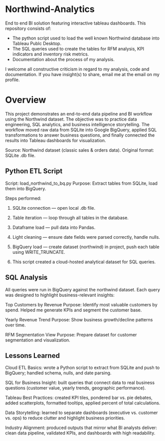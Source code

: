 # Northwind-Analytics
End to end BI solution featuring interactive tableau dashboards. This repository consists of:
- The python script used to load the well known Northwind database into Tableau Publc Desktop.
- The SQL queries used to create the tables for RFM analysis, KPI indicators and inventory risk metrics.
- Documentation about the process of my analysis.

I welcome all constructive criticism in regard to my analysis, code and documentation. If you have insight(s) to share, email me at the email on my profile. 

# Overview

This project demonstrates an end-to-end data pipeline and BI workflow using the Northwind dataset. 
The objective was to practice data engineering, SQL analytics, and business intelligence storytelling. 
The workflow moved raw data from SQLite into Google BigQuery, applied SQL transformations to answer 
business questions, and finally connected the results into Tableau dashboards for visualization.

Source: Northwind dataset (classic sales & orders data).
Original format: SQLite .db file.

## Python ETL Script

Script: load_northwind_to_bq.py
Purpose: Extract tables from SQLite, load them into BigQuery.

Steps performed:

1. SQLite connection — open local .db file.

2. Table iteration — loop through all tables in the database.

3. Dataframe load — pull data into Pandas.

4. Light cleaning — ensure date fields were parsed correctly, handle nulls.

5. BigQuery load — create dataset (northwind) in project, push each table using WRITE_TRUNCATE.

6. This script created a cloud-hosted analytical dataset for SQL queries.

## SQL Analysis

All queries were run in BigQuery against the northwind dataset. Each query was designed to highlight business-relevant insights:

Top Customers by Revenue
Purpose: Identify most valuable customers by spend. Helped me generate KPIs and segment the customer base. 

Yearly Revenue Trend
Purpose: Show business growth/decline patterns over time.

RFM Segmentation View
Purpose: Prepare dataset for customer segmentation and visualization.

## Lessons Learned

Cloud ETL Basics: wrote a Python script to extract from SQLite and push to BigQuery; handled schema, nulls, and date parsing.

SQL for Business Insight: built queries that connect data to real business questions (customer value, yearly trends, geographic performance).

Tableau Best Practices: created KPI tiles, pondered bar vs. pie debates, added scatterplots, formatted tooltips, applied percent of total calculations.

Data Storytelling: learned to separate dashboards (executive vs. customer vs. ops) to reduce clutter and highlight business priorities.

Industry Alignment: produced outputs that mirror what BI analysts deliver: clean data pipeline, validated KPIs, and dashboards with high readability.

